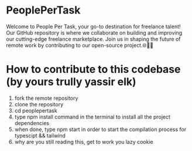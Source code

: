 # PeoplePerTask
Welcome to People Per Task, your go-to destination for freelance talent! Our GitHub repository is where we collaborate on building and improving our cutting-edge freelance marketplace. Join us in shaping the future of remote work by contributing to our open-source project.🌐💼🚀

# How to contribute to this codebase (by yours trully yassir elk)
1. fork the remote repository
2. clone the repository 
3. cd peoplepertask
4. type npm install command in the terminal to install all the project dependencies
5. when done, type npm start in order to start the compilation process for typescipt && tailwind
6. why are you still reading this, get to work you lazy cookie

